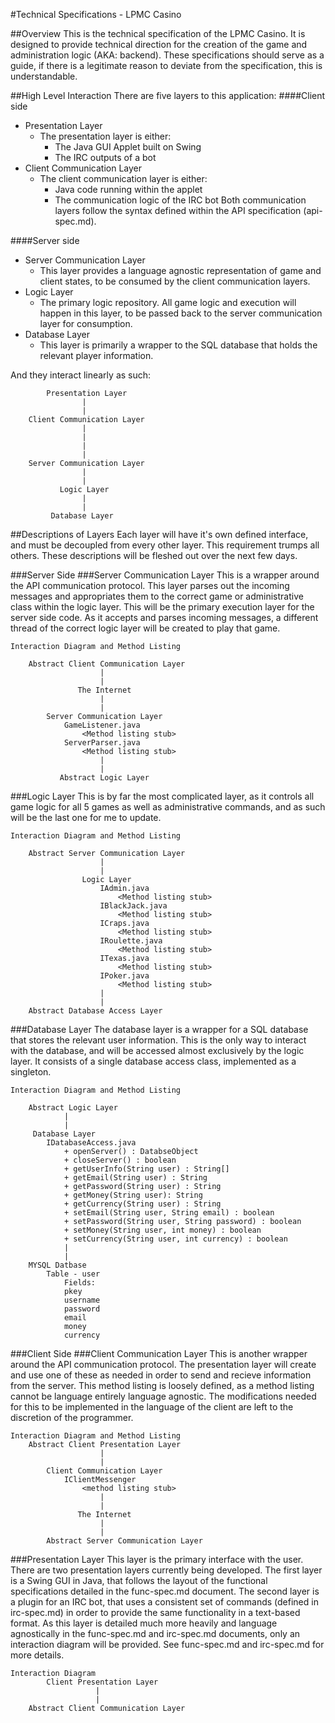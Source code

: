 #Technical Specifications - LPMC Casino

##Overview
This is the technical specification of the LPMC Casino. It is designed to provide technical direction for the creation
of the game and administration logic (AKA: backend). These specifications should serve as a guide, if there is a
legitimate reason to deviate from the specification, this is understandable. 

##High Level Interaction
There are five layers to this application:
####Client side
- Presentation Layer
    - The presentation layer is either:
        - The Java GUI Applet built on Swing
        - The IRC outputs of a bot
- Client Communication Layer
    - The client communication layer is either:
        - Java code running within the applet
        - The communication logic of the IRC bot
    Both communication layers follow the syntax defined within the API specification (api-spec.md).

####Server side
- Server Communication Layer
    - This layer provides a language agnostic representation of game and client states, to be consumed by the client
    communication layers.
- Logic Layer
    - The primary logic repository. All game logic and execution will happen in this layer, to be passed back to the
    server communication layer for consumption.
- Database Layer
    - This layer is primarily a wrapper to the SQL database that holds the relevant player information.

And they interact linearly as such:

            Presentation Layer
                    |
                    |
        Client Communication Layer
                    |
                    |
                    |
                    |
        Server Communication Layer            
                    |
                    |
               Logic Layer
                    |
                    |
             Database Layer

##Descriptions of Layers
Each layer will have it's own defined interface, and must be decoupled from every other layer. This requirement
trumps all others. These descriptions will be fleshed out over the next few days.

###Server Side
###Server Communication Layer
This is a wrapper around the API communication protocol. This layer parses out the incoming messages and appropriates
them to the correct game or administrative class within the logic layer. This will be the primary execution layer for
the server side code. As it accepts and parses incoming messages, a different thread of the correct logic layer will be 
created to play that game.

    Interaction Diagram and Method Listing
    
        Abstract Client Communication Layer
                        |
                        |
                   The Internet
                        |
                        |
            Server Communication Layer
                GameListener.java
                    <Method listing stub>
                ServerParser.java
                    <Method listing stub>
                        |
                        |
               Abstract Logic Layer
            
###Logic Layer
This is by far the most complicated layer, as it controls all game logic for all 5 games
as well as administrative commands, and as such will be the last one for me to update.

    Interaction Diagram and Method Listing
    
        Abstract Server Communication Layer
                        |
                        |
                    Logic Layer
                        IAdmin.java
                            <Method listing stub>
                        IBlackJack.java
                            <Method listing stub>
                        ICraps.java
                            <Method listing stub>
                        IRoulette.java
                            <Method listing stub>
                        ITexas.java
                            <Method listing stub>
                        IPoker.java
                            <Method listing stub>
                        |
                        |
        Abstract Database Access Layer


###Database Layer
The database layer is a wrapper for a SQL database that stores the relevant user information. This is the only way
to interact with the database, and will be accessed almost exclusively by the logic layer. It consists of a single
database access class, implemented as a singleton.

    Interaction Diagram and Method Listing
        
        Abstract Logic Layer
                |
                |
         Database Layer
            IDatabaseAccess.java
                + openServer() : DatabseObject 
                + closeServer() : boolean
                + getUserInfo(String user) : String[]
                + getEmail(String user) : String
                + getPassword(String user) : String
                + getMoney(String user): String
                + getCurrency(String user) : String
                + setEmail(String user, String email) : boolean
                + setPassword(String user, String password) : boolean
                + setMoney(String user, int money) : boolean
                + setCurrency(String user, int currency) : boolean
                |
                |
        MYSQL Datbase
            Table - user
                Fields:
                pkey
                username
                password
                email
                money
                currency
                    

###Client Side
###Client Communication Layer
This is another wrapper around the API communication protocol. The presentation
layer will create and use one of these as needed in order to send and recieve information from the server. 
This method listing is loosely defined, as a method listing cannot be language entirely language agnostic. 
The modifications needed for this to be implemented in the language of the client are left to the discretion of
the programmer.

    Interaction Diagram and Method Listing
        Abstract Client Presentation Layer
                        |
                        |
            Client Communication Layer
                IClientMessenger
                    <method listing stub>
                        |
                        |
                   The Internet
                        |
                        |
            Abstract Server Communication Layer

###Presentation Layer
This layer is the primary interface with the user. There are two presentation layers currently being developed. The
first layer is a Swing GUI in Java, that follows the layout of the functional specifications detailed in the
func-spec.md document. The second layer is a plugin for an IRC bot, that uses a consistent set of commands (defined in
irc-spec.md) in order to provide the same functionality in a text-based format. As this layer is detailed much more
heavily and language agnostically in the func-spec.md and irc-spec.md documents, only an interaction diagram will be
provided. See func-spec.md and irc-spec.md for more details.

    Interaction Diagram
            Client Presentation Layer
                       |
                       |
        Abstract Client Communication Layer